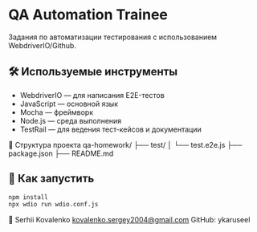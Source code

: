 # QA Automation Trainee

Задания по автоматизации тестирования с использованием WebdriverIO/Github.

## 🛠️ Используемые инструменты

- WebdriverIO — для написания E2E-тестов
- JavaScript — основной язык
- Mocha — фреймворк
- Node.js — среда выполнения
- TestRail — для ведения тест-кейсов и документации

📂 Структура проекта
qa-homework/
├── test/
│   └── test.e2e.js
├── package.json
├── README.md

## 🚀 Как запустить

```bash
npm install
npx wdio run wdio.conf.js
```


👤
Serhii Kovalenko
kovalenko.sergey2004@gmail.com
GitHub: ykaruseel




